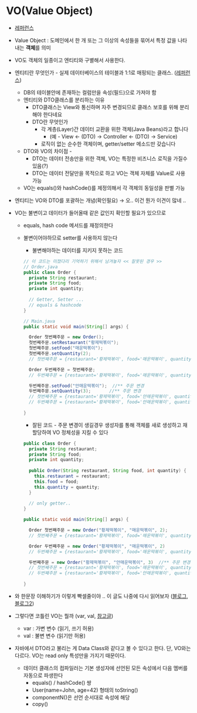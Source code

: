 # VO(Value Object)

- [레퍼런스](https://tecoble.techcourse.co.kr/post/2020-06-11-value-object/)
- Value Object : 도메인에서 한 개 또는 그 이상의 속성들을 묶어서 특정 값을 나타내는 **객체**를 의미
- VO도 객체의 일종이고 엔티티와 구별해서 사용한다.
- 엔티티란 무엇인가 - 실제 데이터베이스의 테이블과 1:1로 매핑되는 클래스. ([레퍼런스](https://dev-coco.tistory.com/87))
    - DB의 테이블안에 존재하는 컬럼만을 속성(필드)으로 가져야 함
    - 엔티티와 DTO클래스를 분리하는 이유
        - DTO클래스는 View와 통신하며 자주 변경되므로 클래스 보호를 위해 분리해야 한다네요
        - DTO란 무엇인가
            - 각 계층(Layer)간 데이터 교환을 위한 객체(Java Beans)라고 합니다
                - (예 - View ← (DTO) → Controller ← (DTO) → Service)
            - 로직이 없는 순수한 객체이며, getter/setter 메소드만 갖습니다
    - DTO와 VO의 차이점 -
        - DTO는 데이터 전송만을 위한 객체, VO는 특정한 비즈니스 로직을 가질수있음(?)
        - DTO는 데이터 전달만을 목적으로 하고 VO는 객체 자체를 Value로 사용 가능
    - VO는 equals()와 hashCode()를 제정의해서 각 객체의 동일성을 판별 가능
- 엔티티는 VO와 DTO를 포괄하는 개념(확인필요) → 오.. 이건 뭔가 이견이 많네 ..
- VO는 불변이고 데이터가 들어올때 같은 값인지 확인할 필요가 있으므로
    - equals, hash code 메서드를 재정의한다
    - 불변이어야하므로 setter를 사용하지 않는다
        - 불변해야하는 데이터를 지키지 못하는 코드
        
        ```java
        // 이 코드는 미쳤다리 기억하기 위해서 남겨놓자 << 잘못된 경우 >>
        // Order.java
        public class Order {
          private String restaurant;
          private String food;
          private int quantity;
          
          // Getter, Setter ...
          // equals & hashcode
        }
        
        // Main.java
        public static void main(String[] args) {
        
          Order 첫번째주문 = new Order();
          첫번째주문.setRestaurant("황제떡볶이");
          첫번째주문.setFood("매운떡볶이");
          첫번째주문.setQuantity(2);
          // 첫번째주문 = {restaurant='황제떡볶이', food='매운떡볶이', quantity=2}
        
          Order 두번째주문 = 첫번째주문;
          // 두번째주문 = {restaurant='황제떡볶이', food='매운떡볶이', quantity=2}
        
          두번째주문.setFood("안매운떡볶이");  //** 주문 변경
          두번째주문.setQuantity(3);       //** 주문 변경
          // 첫번째주문 = {restaurant='황제떡볶이', food='안매운떡볶이', quantity=3}
          // 두번째주문 = {restaurant='황제떡볶이', food='안매운떡볶이', quantity=3}
          
        }
        ```
        
        - 잘된 코드 - 주문 변경이 생길경우 생성자를 통해 객체를 새로 생성하고 재할당하여 VO 정체성을 지킬 수 있다
        
        ```java
        public class Order {
          private String restaurant;
          private String food;
          private int quantity;
          
          public Order(String restaurant, String food, int quantity) {
            this.restaurant = restaurant;
            this.food = food;
            this.quantity = quantity;
          }
          
          // only getter..
        }
        
        public static void main(String[] args) {
        
          Order 첫번째주문 = new Order("황제떡볶이", "매운떡볶이", 2);
          // 첫번째주문 = {restaurant='황제떡볶이', food='매운떡볶이', quantity=2}
        
          Order 두번째주문 = new Order("황제떡볶이", "매운떡볶이", 2)
          // 두번째주문 = {restaurant='황제떡볶이', food='매운떡볶이', quantity=2}
        
          두번째주문 = new Order("황제떡볶이", "안매운떡볶이", 3)  //** 주문 변경
          // 첫번째주문 = {restaurant='황제떡볶이', food='매운떡볶이', quantity=2}
          // 두번째주문 = {restaurant='황제떡볶이', food='안매운떡볶이', quantity=3}
          
        }
        ```
        
- 와 한문장 이해하기가 이렇게 빡셀줄이야 .. 이 글도 나중에 다시 읽어보자 ([블로그](https://kth990303.tistory.com/288), [블로그2](https://medium.com/@nicolopigna/value-objects-like-a-pro-f1bfc1548c72))
- 그렇다면 코틀린 VO는 뭘까 (var, val, [참고글](https://kotlinworld.com/173))
    - var : 가변 변수 (읽기, 쓰기 허용)
    - val : 불변 변수 (읽기만 허용)
- 자바에서 DTO라고 불리는 게 Data Class와 같다고 볼 수 있다고 한다. 단, VO와는 다르다. VO는 read only 특성만을 가지기 때문이다.
    - 데이터 클래스의 컴파일러는 기본 생성자에 선언된 모든 속성에서 다음 멤버를 자동으로 파생한다
        - equals() / hashCode() 쌍
        - User(name=John, age=42) 형태의 toString()
        - componentN()은 선언 순서대로 속성에 해당
        - copy()
